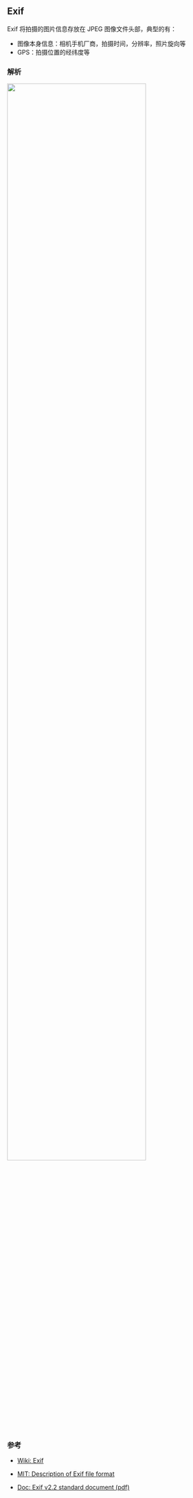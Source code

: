 ## Exif

Exif 将拍摄的图片信息存放在 JPEG 图像文件头部，典型的有：

- 图像本身信息：相机手机厂商，拍摄时间，分辨率，照片旋向等
- GPS：拍摄位置的经纬度等



### 解析

 <img src="https://images.yinzige.com/2019-01-10-022727.png" width=80%/>



### 参考

- [Wiki: Exif](https://zh.wikipedia.org/wiki/EXIF)
- [MIT: Description of Exif file format](https://www.media.mit.edu/pia/Research/deepview/exif.html)

- [Doc: Exif v2.2 standard document (pdf)](https://www.exif.org/Exif2-2.PDF)